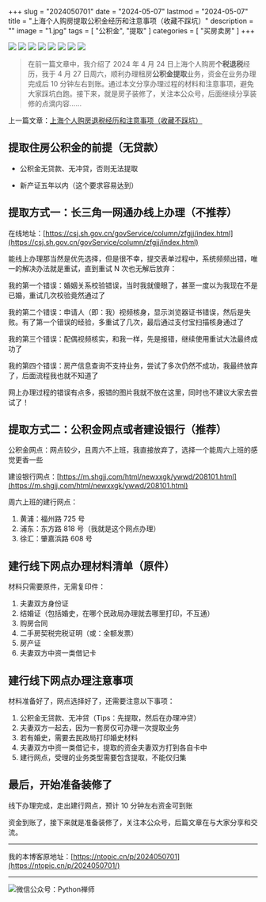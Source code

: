 +++
slug = "2024050701"
date = "2024-05-07"
lastmod = "2024-05-07"
title = "上海个人购房提取公积金经历和注意事项（收藏不踩坑）"
description = ""
image = "1.jpg"
tags = [ "公积金", "提取" ]
categories = [ "买房卖房" ]
+++

![](1.jpg)
![](2.jpg)
![](3.jpg)
![](4.jpg)
![](5.jpg)
![](6.jpg)
![](7.jpg)
![](8.jpg)

> 在前一篇文章中，我介绍了 2024 年 4 月 24 日上海个人购房**个税退税**经历，我于 4 月 27 日周六，顺利办理租房**公积金提取**业务，资金在业务办理完成后 10 分钟左右到账。通过本文分享办理过程的材料和注意事项，避免大家踩坑白跑。接下来，就是房子装修了，关注本公众号，后面继续分享装修的点滴内容……

上一篇文章：[上海个人购房退税经历和注意事项（收藏不踩坑）](https://ntopic.cn/p/2024050501/)

## 提取住房公积金的前提（无贷款）

- 公积金无贷款、无冲贷，否则无法提取

- 新产证五年以内（这个要求容易达到）

## 提取方式一：长三角一网通办线上办理（不推荐）

在线地址：[https://csj.sh.gov.cn/govService/column/zfgjj/index.html](https://csj.sh.gov.cn/govService/column/zfgjj/index.html)

能线上办理那当然是优先选择，但是很不幸，提交表单过程中，系统频频出错，唯一的解决办法就是重试，直到重试 N 次也无解后放弃：

我的第一个错误：婚姻关系校验错误，当时我就傻眼了，甚至一度以为我现在不是已婚，重试几次校验竟然通过了

我的第二个错误：申请人（即：我）视频核身，显示浏览器证书错误，然后是失败。有了第一个错误的经验，多重试了几次，最后通过支付宝扫描核身通过了

我的第三个错误：配偶视频核实，和我一样，先是报错，继续使用重试大法最终成功了

我的第四个错误：房产信息查询不支持业务，尝试了多次仍然不成功，我最终放弃了，后面流程我也就不知道了

网上办理过程的错误有点多，报错的图片我就不放在这里，同时也不建议大家去尝试了！

## 提取方式二：公积金网点或者建设银行（推荐）

公积金网点：网点较少，且周六不上班，我直接放弃了，选择一个能周六上班的感觉更香一些

建设银行网点：[https://m.shgjj.com/html/newxxgk/ywwd/208101.html](https://m.shgjj.com/html/newxxgk/ywwd/208101.html)

周六上班的建行网点：

1. 黄浦：福州路 725 号
2. 浦东：东方路 818 号（我就是这个网点办理）
3. 徐汇：肇嘉浜路 608 号

## 建行线下网点办理材料清单（原件）

材料只需要原件，无需复印件：

1. 夫妻双方身份证
2. 结婚证（包括婚史，在哪个民政局办理就去哪里打印，不互通）
3. 购房合同
4. 二手房契税完税证明（或：全额发票）
5. 房产证
6. 夫妻双方中资一类借记卡

## 建行线下网点办理注意事项

材料准备好了，网点选择好了，还需要注意以下事项：

1. 公积金无贷款、无冲贷（Tips：先提取，然后在办理冲贷）
2. 夫妻双方一起去，因为一套房仅可办理一次提取业务
3. 若有婚史，需要去民政局打印婚史材料
4. 夫妻双方中资一类借记卡，提取的资金夫妻双方打到各自卡中
5. 建行网点，受理的业务类型需要包含提取，不能仅归集

## 最后，开始准备装修了

线下办理完成，走出建行网点，预计 10 分钟左右资金可到账

资金到账了，接下来就是准备装修了，关注本公众号，后篇文章在与大家分享和交流。

---

我的本博客原地址：[https://ntopic.cn/p/2024050701](https://ntopic.cn/p/2024050701/)

---

![微信公众号：Python禅师](https://ntopic.cn/PythonCS/LOGO12.png)
